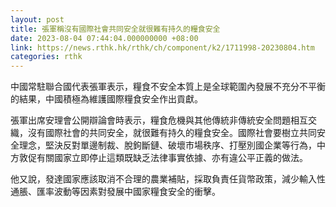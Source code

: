 ```yaml
---
layout: post
title: 張軍稱沒有國際社會共同安全就很難有持久的糧食安全
date: 2023-08-04 07:44:04.000000000 +08:00
link: https://news.rthk.hk/rthk/ch/component/k2/1711998-20230804.htm
categories: rthk
---
```


中國常駐聯合國代表張軍表示，糧食不安全本質上是全球範圍內發展不充分不平衡的結果，中國積極為維護國際糧食安全作出貢獻。

張軍出席安理會公開辯論會時表示，糧食危機與其他傳統非傳統安全問題相互交織，沒有國際社會的共同安全，就很難有持久的糧食安全。國際社會要樹立共同安全理念，堅決反對單邊制裁、脫鉤斷鏈、破壞市場秩序、打壓別國企業等行為，中方敦促有關國家立即停止這類既缺乏法律事實依據、亦有違公平正義的做法。

他又說，發達國家應該取消不合理的農業補貼，採取負責任貨幣政策，減少輸入性通脹、匯率波動等因素對發展中國家糧食安全的衝擊。
